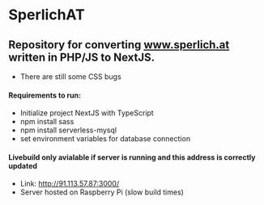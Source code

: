 # SperlichAT
## Repository for converting www.sperlich.at written in PHP/JS to NextJS.
- There are still some CSS bugs

#### Requirements to run:
  - Initialize project NextJS with TypeScript
  - npm install sass
  - npm install serverless-mysql
  - set environment variables for database connection

#### Livebuild only avialable if server is running and this address is correctly updated
  - Link: http://91.113.57.87:3000/
  - Server hosted on Raspberry Pi (slow build times)
